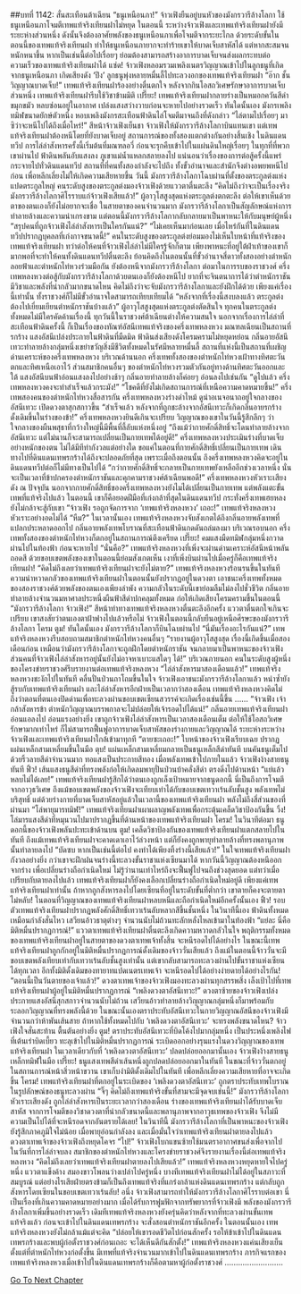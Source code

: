 ##บทที่ 1142: สั่นสะเทือนต้าเฉียน
“ธนูเหนือนภา!”
จ้าวเฟิงยืนอยู่บนหัวของมังกรวารีล้างโลกา ใช้ธนูเหนือนภาโจมตีเทพแท้จริงเทียนฝาไม่หยุด
ในตอนนี้ ระหว่างจ้าวเฟิงและเทพแท้จริงเทียนฝายังมีระยะห่างส่วนหนึ่ง ดังนั้นจึงต้องอาศัยพลังของธนูเหนือนภาเพื่อโจมตีจากระยะไกล
ด้วยระดับขั้นในตอนนี้ของเทพแท้จริงเทียนฝา ทำให้ธนูเหนือนภายากจะทำร้ายเขาให้บาดเจ็บสาหัสได้ แต่หากสะสมจนหนักหนาขึ้น หากเป็นเช่นนี้ต่อไปเรื่อยๆ ย่อมต้องสามารถสร้างอาการบาดเจ็บจนส่งผลกระทบต่อความเร็วของเทพแท้จริงเทียนฝาได้
แซ่ด!
จ้าวเฟิงหลอมรวมเพลิงเนตรวิญญาณเข้าไปในลูกธนูที่เกิดจากธนูเหนือนภา
เกิดเสียงดัง ‘ปึง’ ลูกธนูพุ่งหลายหมื่นลี้ไปทะลวงอกของเทพแท้จริงเทียนฝา
“อ๊าก ชั้นวิญญาณบาดเจ็บ!”
เทพแท้จริงเทียนฝาร้องอย่างตื่นตกใจ
หลังจากกินโอสถวิเศษรักษาอาการบาดเจ็บส่วนหนึ่ง เทพแท้จริงเทียนฝารีบใช้วิชาข้ามมิติ
เปรี๊ยะ!
เทพแท้จริงเทียนฝากลายร่างเป็นหมอกควันสีดำขมุกขมัว หลบซ่อนอยู่ในอากาศ เปล่งแสงสว่างวาบก่อนจะหายไปอย่างรวดเร็ว
ทันใดนั้นเอง มังกรเพลิงทมิฬขนาดยักษ์ตัวหนึ่ง หอบเพลิงมังกรสะเทือนฟ้าดินไล่โจมตีมาจนถึงที่ดังกล่าว
“ไล่ตามไปเรื่อยๆ มาซิว่าจะหนีไปได้ถึงเมื่อไหร่!”
สีหน้าจ้าวเฟิงเย็นชา
จ้าวเฟิงให้มังกรวารีล้างโลกาบินแทนเขา แต่เทพแท้จริงเทียนฝาต้องหนีโดยที่ยังบาดเจ็บอยู่ สถานการณ์ของทั้งสองแตกต่างกันอย่างสิ้นเชิง
ในดินแดนทวีป
การไล่ล่าสังหารครั้งนี้เริ่มต้นที่มณฑลอวี่ ก่อนจะรุกคืบเข้าไปในแผ่นดินใหญ่เรื่อยๆ ในทุกที่ที่พวกเขาผ่านไป ฟ้าดินพลันอับแสงลง ภูเขาแม่น้ำแหลกสลายลงไป
แน่นอนว่าเรื่องของการต่อสู้ครั้งนี้แพร่กระจายไปทั่วดินแดนทวีป สถานที่ที่คนทั้งสองกำลังจะไปถึง ทั้งขั้วอำนาจและสำนักจึงต่างอพยพหนีไปก่อน เพื่อหลีกเลี่ยงไม่ให้เกิดความเสียหายขึ้น
วันนี้ มังกรวารีล้างโลกาโฉบผ่านที่ตั้งของตระกูลต่งแห่งแปดตระกูลใหญ่
คนระดับสูงของตระกูลต่งมองจ้าวเฟิงด้วยแววตาตื่นตะลึง
“คิดไม่ถึงว่าจะเป็นเรื่องจริง มังกรวารีล้างโลกาศิโรราบแก่จ้าวเฟิงเสียแล้ว!”
ผู้อาวุโสสูงสุดแห่งตระกูลต่งตกตะลึง ต่อให้เขาเห็นด้วยตาของตนเองก็ยังไม่อยากจะเชื่อ
ในสายตาของคนจำนวนมาก มังกรวารีล้างโลกาเป็นสัญลักษณ์แห่งการทำลายล้างและความน่าเกรงขาม
แต่ตอนนี้มังกรวารีล้างโลกากลับกลายมาเป็นพาหนะให้กับมนุษย์ผู้หนึ่ง
“สรุปคนที่ถูกจ้าวเฟิงไล่ล่าสังหารเป็นใครกันแน่?”
“ไม่เคยเห็นมาก่อนเลย เมื่อไหร่กันที่ในดินแดนทวีปปรากฏบุคลลที่เก่งกาจขนาดนี้!”
คนในระดับสูงของตระกูลต่งย่อมมองไม่เห็นใบหน้าที่แท้จริงของเทพแท้จริงเทียนฝา
ทว่าต่อให้คนที่จ้าวเฟิงไล่ล่าไม่มีใครรู้จักก็ตาม เพียงพาหนะที่อยู่ใต้ฝ่าเท้าของเขาก็มากพอที่จะทำให้คนทั้งดินแดนทวีปตื่นตะลึง
ย้อนคิดถึงในตอนนั้นที่ขั้วอำนาจสี่ดาวทั้งสองอย่างตำหนักลอยฟ้าและตำหนักไท่หวงร่วมมือกัน ยังต้องหนีจากมังกรวารีล้างโลกา
ต่อมาในการรบของราชวงศ์ ครึ่งเทพหลงหวงต่อสู้กับมังกรวารีล้างโลกาด้วยตนเองก็ยังต้องหนีไป
ยากที่จะจินตนาการได้ว่าตำหนักราชันมีวิชาและพลังที่น่ากลัวมากขนาดไหน คิดไม่ถึงว่าจะจับมังกรวารีล้างโลกาและยังฝึกได้ด้วย
เพียงแค่เรื่องนี้เท่านั้น ทั้งราชวงศ์ก็ไม่มีขั้วอำนาจใดสามารถเทียบเทียมได้
“หลังจากที่เรื่องนี้สงบลงแล้ว ตระกูลต่งต้องไปเยี่ยมเยียนตำหนักราชันบ้างแล้ว”
ผู้อาวุโสสูงสุดแห่งตระกูลต่งตัดสินใจ
ทุกคนในตระกูลต่งทั้งหมดไม่มีใครคัดค้านเรื่องนี้
ทุกวันนี้ในราชวงศ์ต้าเฉียนต่างให้ความสนใจ นอกจากเรื่องการไล่ล่าที่สะเทือนฟ้าดินครั้งนี้ ก็เป็นเรื่องของทัณฑ์อัสนีเทพแท้จริงของครึ่งเทพหลงหวง
มณฑลเฉียนเป็นสถานที่รกร้าง แสงอัสนีเปล่งประกายในฟ้าดินที่มืดมิด
ฟ้าดินส่งเสียงดังโครมครามไม่หยุดหย่อน กลิ่นอายอัสนีเทวะทำลายล้างกลุ่มหนึ่งเขย่าขวัญสิ่งมีชีวิตทั้งหมดในรัศมีหลายหมื่นลี้
สถานที่แห่งนี้เป็นสถานที่เผชิญด่านเคราะห์ของครึ่งเทพหลงหวง
บริเวณด้านนอก ครึ่งเทพทั้งสองของตำหนักไท่หวงเฝ้าทางทิศตะวันตกและทิศเหนือเอาไว้
ส่วนสมาชิกคนอื่นๆ ของตำหนักไท่หวงรวมตัวกันอยู่ทางด้านทิศตะวันออกและใต้
แสงอัสนีบนฟ้าอ่อนแสงลงไปอย่างช้าๆ กลิ่นอายทำลายล้างก็ค่อยๆ อ่อนลงไปเช่นกัน
“ดูไปแล้ว ครึ่งเทพหลงหวงคงจะทำสำเร็จแล้วกระมัง!”
“โชคดีที่ยังไม่เกิดสถานการณ์ที่เหนือความคาดหมายขึ้น!”
ครึ่งเทพสองคนของตำหนักไท่หวงสื่อสารกัน
ครึ่งเทพหลงหวงร่างดำไหม้ ดูน่าอเนจอนาถอยู่ใจกลางของอัสนีเทวะ เปิดดวงตาสุกสกาวขึ้น
“สำเร็จแล้ว หลังจากที่ถูกชะล้างจากอัสนีเทวะก็เกิดกลิ่นอายรกร้างดั้งเดิมขึ้นในร่างของข้า!”
ครึ่งเทพหลงหวงยินดีเกินจะเปรียบ
วิญญาณของเขาในวันนี้รู้สึกลึกๆ ว่าใจกลางของผืนพสุธาที่กว้างใหญ่นี้มีพื้นที่ลี้ลับแห่งหนึ่งอยู่
“ถึงแม้ว่ากายศักดิ์สิทธิ์จะโดนทำลายล้างจากอัสนีเทวะ แต่ไม่นานก็จะสามารถเปลี่ยนเป็นกายเทพได้อยู่ดี!”
ครึ่งเทพหลงหวงประเมินร่างที่บาดเจ็บอย่างหนักของตน ไม่ได้มีทีท่ากังวลแต่อย่างใด
ขอแค่ในตอนที่กายศักดิ์สิทธิ์เปลี่ยนเป็นกายเทพ เดินทางไปที่ดินแดนเทพรกร้างได้ถึงจะปลอดภัยที่สุด เพราะเมื่อถึงตอนนั้น ถึงครึ่งเทพหลงหวงคิดจะอยู่ในดินแดนทวีปต่อก็ไม่มีทางเป็นไปได้
“กว่ากายศักดิ์สิทธิ์จะกลายเป็นกายเทพยังเหลืออีกช่วงเวลาหนึ่ง นั่นจะเป็นเวลาที่ข้าปกครองตำหนักราชันและคุกคามราชวงศ์ต้าเฉียนพอดี!”
ครึ่งเทพหลงหวงหัวเราะเสียงดัง
ณ ปัจจุบัน นอกจากกายศักดิ์สิทธิ์ของครึ่งเทพหลงหวงยังไมได้เปลี่ยนเป็นกายเทพ แต่พลังแตะขั้นเทพที่แท้จริงไปแล้ว
ในตอนนี้ เขาก็คือยอดฝีมือที่เก่งกล้าที่สุดในดินแดนทวีป กระทั่งครึ่งเทพเฮยหลงยังไม่กล้าจะสู้กับเขา
“จ้าวเฟิง รอถูกจัดการจาก ‘เทพแท้จริงหลงหวง’ เถอะ!”
เทพแท้จริงหลงหวงหัวเราะอย่างอดไม่ได้
“หืม?”
ในเวลานั้นเอง เทพแท้จริงหลงหวงจับสังเกตได้ถึงกลิ่นอายพลังเทพที่แปลกประหลาดออกไป
กลิ่นอายพลังเทพโบราณที่สะเทือนฟ้าดินกดดันถล่มลงมา
บริเวณรอบนอก ครึ่งเทพทั้งสองของตำหนักไท่หวงก็ตกอยู่ในสถานการณ์ตึงเครียด
เปรี๊ยะ!
คมแสงมืดทมิฬกลุ่มหนึ่งกวาดผ่านไปในท้องฟ้า ก่อนจะหายไป
“นั่นคือ?”
เทพแท้จริงหลงหวงที่เพิ่งจะผ่านด่านเคราะห์อัสนีหน้าพลันถอดสี
ด้วยขอบเขตพลังของเขาในตอนนี้ย่อมสังเกตเห็น เงาที่เพิ่งบินผ่านไปเมื่อครู่ก็คือเทพแท้จริงเทียนฝา!
“คิดไม่ถึงเลยว่าเทพแท้จริงเทียนฝาจะยังไม่ตาย?”
เทพแท้จริงหลงหวงร้อนรนขึ้นในทันที ความน่าหวาดกลัวของเทพแท้จริงเทียนฝาในตอนนั้นยังปรากฏอยู่ในดวงตา
เอาชนะครึ่งเทพทั้งหมดของสองราชวงศ์ด้วยพลังของตนเองเพียงลำพัง ความกลัวในระดับนี้เขาย่อมลืมไม่ลงไปชั่วชีวิต
กลิ่นอายทำลายล้างจำนวนมหาศาลประหนึ่งผืนฟ้าสีดำปกคลุมทั้งหมด ก่อให้เกิดเสียงโครมครามขึ้นในตอนนี้
“มังกรวารีล้างโลกา จ้าวเฟิง!”
สีหน้าท่าทางเทพแท้จริงหลงหวงตื่นตะลึงอีกครั้ง แววตาตื่นตกใจเกินจะเปรียบ
เขาสงสัยว่าตนเองตาฝ้าฟางไปแล้วหรือไม่ จ้าวเฟิงในตอนนี้กลับยืนอยู่เหนือศีรษะของมังกรวารีล้างโลกา
โครม ตูม!
ทันใดนั้นเอง มังกรวารีล้างโลกาก็บินโฉบผ่านไป
“นี่มันเรื่องอะไรกันแน่?”
เทพแท้จริงหลงหวงรีบสอบถามสมาชิกตำหนักไท่หวงคนอื่นๆ
“รายงานผู้อาวุโสสูงสุด เรื่องนี้เกิดขึ้นเมื่อสองเดือนก่อน เหมือนว่ามังกรวารีล้างโลกาจะถูกฝึกโดยตำหนักราชัน จนกลายมาเป็นพาหนะของจ้าวเฟิง ส่วนคนที่จ้าวเฟิงไล่ล่าสังหารอยู่นั้นยังไม่อาจหาเบาะแสใดๆ ได้!”
บริเวณภายนอก คนในระดับสูงผู้หนึ่งของโครงข่ายราชวงศ์รีบรายงานต่อเทพแท้จริงหลงหวง
“ไล่ล่าสังหารมาสองเดือนแล้ว!”
เทพแท้จริงหลงหวงชะงักไปในทันที คลื่นปั่นป่วนถาโถมขึ้นในใจ
จ้าวเฟิงเอาชนะมังกรวารีล้างโลกาแล้ว หนำซ้ำยังสู้รบกับเทพแท้จริงเทียนฝา และไล่ล่าสังหารอีกฝ่ายเป็นเวลากว่าสองเดือน
เทพแท้จริงหลงหวงคิดไม่ถึงว่าตอนที่ตนเองปิดด่านเพื่อทะลวงผ่านขอบเขตเซียนสวรรค์จะเกิดเรื่องเช่นนี้ขึ้น
……
“จ้าวเฟิง เจ้ากล้าสังหารข้า ตำหนักวิญญาณบรรพกาลจะไม่ปล่อยให้เจ้ารอดไปได้แน่!”
กลิ่นอายเทพแท้จริงเทียนฝาอ่อนแอลงไป อ่อนแรงอย่างยิ่ง
เขาถูกจ้าวเฟิงไล่ล่าสังหารเป็นเวลาสองเดือนเต็ม ต่อให้ใช้โอสถวิเศษรักษามากเท่าไหร่ ก็ไม่สามารถฟื้นฟูอาการบาดเจ็บสาหัสของร่างกายและวิญญาณได้
ระยะห่างระหว่างจ้าวเฟิงและเทพแท้จริงเทียนฝาใกล้เข้ามาทุกที
“ตายซะเถอะ!”
ใบหน้าของจ้าวเฟิงเรียบเฉย ปรากฏแผ่นเหล็กสามเหลี่ยมขึ้นในมือ
ตุบ!
แผ่นเหล็กสามเหลี่ยมกลายเป็นธนูเหล็กสีดำทันที บนคันธนูเต็มไปด้วยริ้วลายสีดำจำนวนมาก ทอแสงเป็นประกายสีทอง
เมื่อพลังเทพเข้าไปภายในแล้ว จ้าวเฟิงง้างสายธนูทันที
ฟิ้ว!
เส้นแสงธนูสีดำที่ทรงพลังก่อให้เกิดลมพายุปั่นป่วนบ้าคลั่งสีดำ ตรงดิ่งไปด้านหน้า
“แย่แล้ว หลบไม่ได้เลย!”
เทพแท้จริงเทียนฝารู้สึกได้ว่าตนเองถูกเล็งเป้าหมายจากธนูดอกนี้
นี่เป็นถึงการโจมตีจากอาวุธวิเศษ ถึงแม้ขอบเขตพลังของจ้าวเฟิงจะเทียบเท่าได้กับขอบเขตเทวาเร้นลับชั้นสูง พลังเทพไม่บริสุทธิ์ แต่ด้วยร่างกายที่บาดเจ็บสาหัสอยู่แล้วในเวลานี้ของเทพแท้จริงเทียนฝา พลังไม่ถึงสี่ส่วนของที่ผ่านมา
“โล่พายุมารทมิฬ!”
เทพแท้จริงเทียนฝาเผาผลาญพลังเทพเพื่อกระตุ้นเคล็ดวิชาป้องกันขึ้น
วิ้ง!
โล่มารแสงสีดำที่หมุนวนไปมาปรากฏขึ้นที่ด้านหน้าของเทพแท้จริงเทียนฝา
โครม!
ในวินาทีต่อมา ธนูดอกนี้ของจ้าวเฟิงพลันปะทะเข้าด้านบน
ตูม!
เคล็ดวิชาป้องกันของเทพแท้จริงเทียนฝาแตกสลายไปในทันที
ถึงแม้เทพแท้จริงเทียนฝาจะคาดเดาเอาไว้ล่วงหน้า แต่ก็ยังคงถูกพายุทำลายล้างที่ทรงพลานุภาพนั้นทำลายลงไป
“บัดซบ หากเป็นเช่นนี้ต่อไป คงทำได้เพียงทิ้งร่างนี้เสียแล้ว!”
ในใจเทพแท้จริงเทียนฝากังวลอย่างยิ่ง
กว่าเขาจะฝึกฝนจนร่างนี้ทะลวงขั้นราชาแห่งเซียนมาได้ หากวันนี้วิญญาณต้องหนีออกจากร่าง เพื่อเปลี่ยนร่างถือกำเนิดใหม่ ไม่รู้ว่านานเท่าไหร่ถึงจะฟื้นฟูไปจนถึงช่วงสุดยอด
แต่ทว่าเมื่อเปรียบกับตายลงไปแล้ว เทพแท้จริงเทียนฝาก็ยังคงเลือกเปลี่ยนร่างถือกำเนิดใหม่อยู่ดี
เพียงแค่เทพแท้จริงเทียนฝาเท่านั้น ถ้าหากถูกสังหารลงไปโดยเซียนที่อยู่ในระดับขั้นที่ต่ำกว่า เขาตายก็คงจะตายตาไม่หลับ!
ในตอนที่วิญญาณของเทพแท้จริงเทียนฝาหลบหนีและถือกำเนิดใหม่อีกครั้งนั้นเอง
ฟิ้ว!
รอบตัวเทพแท้จริงเทียนฝาปรากฏพลังศักดิ์สิทธิ์เทวาเร้นลับหลากสีขึ้นชั้นหนึ่ง
ในวินาทีนี้เอง ฟ้าดินทั้งหมดเหมือนกำลังสั่นไหว เสวียนอ้าวธาตุต่างๆ จำนวนนับไม่ถ้วนทะลักหลั่งไหลเข้ามาในท้องฟ้า
“แย่ละ นี่คือมิติหมื่นปรากฏการณ์!”
แววตาเทพแท้จริงเทียนฝาตื่นตะลึงเกิดความหวาดกลัวในใจ
พฤติกรรมทั้งหมดของเทพแท้จริงเทียนฝาอยู่ในสายตาของดวงตาเทพเจ้าทั้งสิ้น จะหนีรอดไปได้อย่างไร
ในขณะนี้เทพแท้จริงเทียนฝาถูกกักอยู่ในมิติหมื่นปรากฏการณ์ดั้งเดิมของจ้าววั่นเสียแล้ว
ถึงแม้ในตอนนี้จ้าววั่นจะมีขอบเขตพลังเทียบเท่ากับเทวาเร้นลับชั้นสูงเท่านั้น แต่เขากลับสามารถทะลวงผ่านไปขั้นราชาแห่งเซียนได้ทุกเวลา
อีกทั้งมิติดั้งเดิมของทายาทแปดเนตรเทพเจ้า จะหนีรอดไปได้อย่างง่ายดายได้อย่างไรกัน!
“ตอนนี้เป็นวันตายของเจ้าแล้ว!”
ดวงตาเทพเจ้าของจ้าวเฟิงมองทะลวงผ่านทุกสรรพสิ่ง เล็งเป้าไปที่เทพแท้จริงเทียนฝาผู้อยู่ในมิติหมื่นปรากฏการณ์
“เพลิงดวงตาอัสนีเทวะ!”
ดวงตาซ้ายของจ้าวเฟิงเปล่งประกายแสงอัสนีสุกสกาวจำนวนนับไม่ถ้วน เสวียนอ้าวทำลายล้างวิญญาณกลุ่มหนึ่งก็มาพร้อมกับระลอกวิญญาณที่ทรงพลังนี้ด้วย
ในขณะนั้นเองตราประทับอัสนีเทวะในกายวิญญาณอัสนีของจ้าวเฟิงมีจำนวนกว่าห้าพันเส้นสาย ถ้าหากใช้ทั้งหมดไปกับ ‘เพลิงดวงตาอัสนีเทวะ’ จะทรงพลังขนาดไหน?
จ้าวเฟิงใจสั่นสะท้าน ตื้นตันอย่างยิ่ง
ตูม!
ตราประทับอัสนีเทวะที่บิดโค้งไปมากลุ่มหนึ่ง เป็นประหนึ่งเพลิงไฟที่เต้นเร่าบิดเบี้ยว ทะลุเข้าไปในมิติหมื่นปรากฏการณ์ ระเบิดออกอย่างรุนแรงในดวงวิญญาณของเทพแท้จริงเทียนฝา
ในเวลาเดียวกับที่ ‘เพลิงดวงตาอัสนีเทวะ’ ปลดปล่อยออกมานั้นเอง จ้าวเฟิงง้างสายธนูเหล็กทมิฬในมือ
เปรี๊ยะ!
ธนูแสงเทพสีดำเส้นหนึ่งถูกปลดปล่อยออกมาในทันที
ในขณะที่จ้าววั่นตกอยู่ในสถานการณ์หน้าสิ่วหน้าขวาน เขาเก็บงำมิติดั้งเดิมไปในทันที เพื่อหลีกเลี่ยงความเสียหายที่อาจจะเกิดขึ้น
โครม!
เทพแท้จริงเทียนฝาที่ตกอยู่ในระเบิดของ ‘เพลิงดวงตาอัสนีเทวะ’ ถูกตราประทับเทพโบราณในรูปลักษณ์ของธนูทะลวงผ่าน
“จิ๊ๆ คิดไม่ถึงเทพแท้จริงขั้นที่สามจะมีจุดจบเช่นนี้!”
มังกรวารีล้างโลกาหัวเราะเสียงดัง
ถูกไล่ล่าสังหารเป็นระยะเวลากว่าสองเดือน ร่างของเทพแท้จริงเทียนฝาได้รับบาดเจ็บสาหัส จากการโจมตีของวิชาดวงตาที่น่ากลัวขนาดนี้และพลานุภาพจากอาวุธเทพของจ้าวเฟิง จึงไม่มีความเป็นไปได้ที่จะหนีรอดจากอันตรายได้เลย!
ในวินาทีนี้ มังกรวารีล้างโลกาที่เป็นพาหนะของจ้าวเฟิงยังรู้สึกภาคภูมิใจไม่น้อย
เมื่อพายุอ่อนกำลังลง และเมื่อมั่นใจว่าเทพแท้จริงเทียนฝาตายลงไปแล้ว ดวงตาเทพเจ้าของจ้าวเฟิงถึงหยุดโคจร
“ไป!”
จ้าวเฟิงโบกแขนซ้ายใช้มนตราอากาศขนส่งเพื่อจากไป
ในวันที่การไล่ล่าจบลง สมาชิกของตำหนักไท่หวงและโครงข่ายราชวงศ์จึงรายงานเรื่องนี้ต่อเทพแท้จริงหลงหวง
“คิดไม่ถึงเลยว่าเทพแท้จริงเทียนฝาตายลงไปเสียแล้ว!”
เทพแท้จริงหลงหวงหยุดหายใจไปครู่หนึ่ง แววตาแข็งค้าง สมองขาวโพลนว่างเปล่าไปครู่หนึ่ง
บางทีเทพแท้จริงเทียนฝาไม่ได้อยู่ในสภาวะที่สมบูรณ์ แต่อย่างไรเสียฝ่ายตรงข้ามก็เป็นถึงเทพแท้จริงที่แกร่งกล้าแห่งดินแดนเทพรกร้าง แต่กลับถูกสังหารโดยเซียนในขอบเขตเทวาเร้นลับ!
อนึ่ง จ้าวเฟิงสามารถทำให้มังกรวารีล้างโลกาศิโรราบต่อเขา นี่เป็นเรื่องที่เกินความคาดหมายอย่างมาก
เมื่อได้รับการฟูมฟักจากทรัพยากรที่จ้าวเฟิงมี พลังของมังกรวารีล้างโลกาเพิ่มขึ้นอย่างรวดเร็ว
เดิมทีเทพแท้จริงหลงหวงยังครุ่นคิดว่าหลังจากที่ทะลวงผ่านขั้นเทพแท้จริงแล้ว ก่อนจะเข้าไปในดินแดนเทพรกร้าง จะสั่งสอนตำหนักราชันอีกครั้ง
ในตอนนั้นเอง เทพแท้จริงหลงหวงยังไม่กล้าแม้แต่จะคิด
“ปล่อยให้เขารอดชีวิตไปก่อนสักครั้ง รอให้ข้าเข้าไปในดินแดนเทพรกร้างและพบผู้ก่อตั้งราชวงศ์ก่อนเถอะ จะได้เห็นดีกันสักตั้ง!”
เทพแท้จริงหลงหวงแค่นเสียงเย็น
ตั้งแต่ที่ตำหนักไท่หวงก่อตั้งขึ้น มีเทพที่แท้จริงจำนวนมากเข้าไปในดินแดนเทพรกร้าง ภารกิจแรกของเทพแท้จริงหลงหวงเมื่อเข้าไปในดินแดนเทพรกร้างก็คือตามหาผู้ก่อตั้งราชวงศ์
..........................


[Go To Next Chapter]( ./380.md)